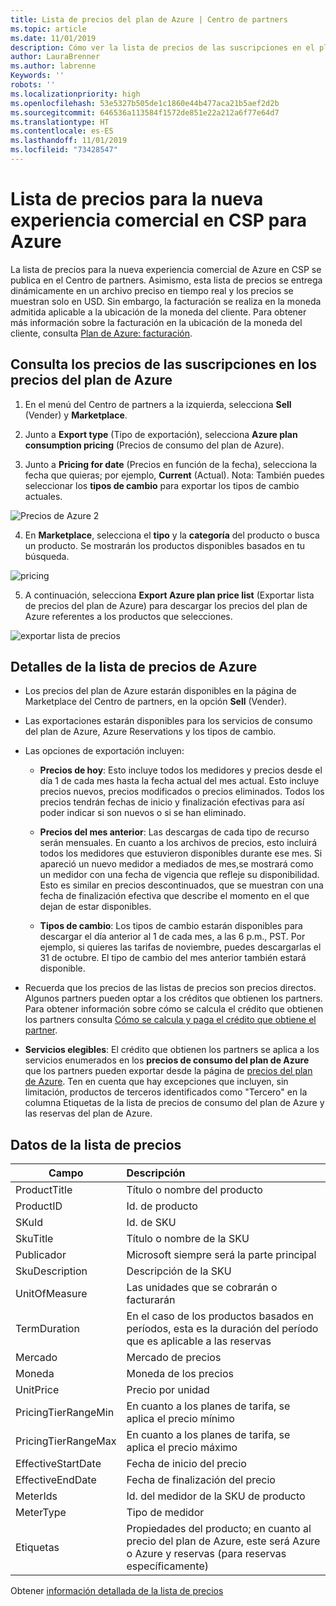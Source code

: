 ```yaml
---
title: Lista de precios del plan de Azure | Centro de partners
ms.topic: article
ms.date: 11/01/2019
description: Cómo ver la lista de precios de las suscripciones en el plan de Azure
author: LauraBrenner
ms.author: labrenne
Keywords: ''
robots: ''
ms.localizationpriority: high
ms.openlocfilehash: 53e5327b505de1c1860e44b477aca21b5aef2d2b
ms.sourcegitcommit: 646536a113584f1572de851e22a212a6f77e64d7
ms.translationtype: HT
ms.contentlocale: es-ES
ms.lasthandoff: 11/01/2019
ms.locfileid: "73428547"
---
```

# <a name="price-list-for-the-new-commerce-experience-in-csp-for-azure"></a>Lista de precios para la nueva experiencia comercial en CSP para Azure 

La lista de precios para la nueva experiencia comercial de Azure en CSP se publica en el Centro de partners. Asimismo, esta lista de precios se entrega dinámicamente en un archivo preciso en tiempo real y los precios se muestran solo en USD. Sin embargo, la facturación se realiza en la moneda admitida aplicable a la ubicación de la moneda del cliente. Para obtener más información sobre la facturación en la ubicación de la moneda del cliente, consulta [Plan de Azure: facturación](azure-plan-billing.md).

## <a name="see-pricing-for-subscriptions-under-the-azure-plan-pricing"></a>Consulta los precios de las suscripciones en los precios del plan de Azure

1. En el menú del Centro de partners a la izquierda, selecciona **Sell** (Vender) y **Marketplace**.

2. Junto a **Export type** (Tipo de exportación), selecciona **Azure plan consumption pricing** (Precios de consumo del plan de Azure).

3. Junto a **Pricing for date** (Precios en función de la fecha), selecciona la fecha que quieras; por ejemplo, **Current** (Actual). Nota: También puedes seleccionar los **tipos de cambio** para exportar los tipos de cambio actuales.

![Precios de Azure 2](images/azure/pricelist2.jpg)

4. En **Marketplace**, selecciona el **tipo**  y la **categoría**  del producto o busca un producto. Se mostrarán los productos disponibles basados en tu búsqueda.

![pricing](images/azure/Azurepricelist1.jpg)

5. A continuación, selecciona **Export Azure plan price list** (Exportar lista de precios del plan de Azure) para descargar los precios del plan de Azure referentes a los productos que selecciones.


![exportar lista de precios](images/azure/pricelist1.png)



## <a name="azure-price-list-specifics"></a>Detalles de la lista de precios de Azure

- Los precios del plan de Azure estarán disponibles en la página de Marketplace del Centro de partners, en la opción **Sell** (Vender).

- Las exportaciones estarán disponibles para los servicios de consumo del plan de Azure, Azure Reservations y los tipos de cambio.

- Las opciones de exportación incluyen:

    - **Precios de hoy**: Esto incluye todos los medidores y precios desde el día 1 de cada mes hasta la fecha actual del mes actual. Esto incluye precios nuevos, precios modificados o precios eliminados. Todos los precios tendrán fechas de inicio y finalización efectivas para así poder indicar si son nuevos o si se han eliminado.

    - **Precios del mes anterior**: Las descargas de cada tipo de recurso serán mensuales. En cuanto a los archivos de precios, esto incluirá todos los medidores que estuvieron disponibles durante ese mes. Si apareció un nuevo medidor a mediados de mes,se mostrará como un medidor con una fecha de vigencia que refleje su disponibilidad. Esto es similar en precios descontinuados, que se muestran con una fecha de finalización efectiva que describe el momento en el que dejan de estar disponibles.

    - **Tipos de cambio**: Los tipos de cambio estarán disponibles para descargar el día anterior al 1 de cada mes, a las 6 p.m., PST. Por ejemplo, si quieres las tarifas de noviembre, puedes descargarlas el 31 de octubre. El tipo de cambio del mes anterior también estará disponible.

- Recuerda que los precios de las listas de precios son precios directos. Algunos partners pueden optar a los créditos que obtienen los partners. Para obtener información sobre cómo se calcula el crédito que obtienen los partners consulta [Cómo se calcula y paga el crédito que obtiene el partner](partner-earned-credit-explanation.md).

- **Servicios elegibles**: El crédito que obtienen los partners se aplica a los servicios enumerados en los **precios de consumo del plan de Azure** que los partners pueden exportar desde la página de [precios del plan de Azure](https://partner.microsoft.com/commerce/sales). Ten en cuenta que hay excepciones que incluyen, sin limitación, productos de terceros identificados como "Tercero" en la columna Etiquetas de la lista de precios de consumo del plan de Azure y las reservas del plan de Azure.

## <a name="price-list-data"></a>Datos de la lista de precios

|**Campo**   |**Descripción**   |
|--------------------------|:---------------------------|
|ProductTitle  |Título o nombre del producto|
|ProductID   |Id. de producto|
|SKuId|Id. de SKU|
|SkuTitle|Título o nombre de la SKU|
|Publicador|Microsoft siempre será la parte principal|
|SkuDescription|Descripción de la SKU|
|UnitOfMeasure|Las unidades que se cobrarán o facturarán|
|TermDuration|En el caso de los productos basados en períodos, esta es la duración del período que es aplicable a las reservas|
|Mercado|Mercado de precios|
|Moneda|Moneda de los precios|
|UnitPrice|Precio por unidad|
|PricingTierRangeMin|En cuanto a los planes de tarifa, se aplica el precio mínimo|
|PricingTierRangeMax|En cuanto a los planes de tarifa, se aplica el precio máximo|
|EffectiveStartDate|Fecha de inicio del precio|
|EffectiveEndDate|Fecha de finalización del precio|
|MeterIds|Id. del medidor de la SKU de producto|
|MeterType|Tipo de medidor|
|Etiquetas|Propiedades del producto; en cuanto al precio del plan de Azure, este será Azure o Azure y reservas (para reservas específicamente)|

Obtener [información detallada de la lista de precios](https://partner.microsoft.com/commerce/sales?type=Any&category=Any)  
